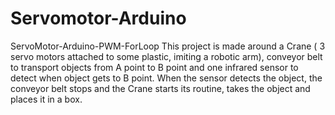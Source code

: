 # Servomotor-Arduino
ServoMotor-Arduino-PWM-ForLoop
This project is made around a Crane ( 3 servo motors attached to some plastic, imiting a robotic arm), conveyor belt to transport objects from A point to B point and one infrared sensor to detect when object gets to B point. When the sensor detects the object, the conveyor belt stops and the Crane starts its routine, takes the object and places it in a box.
